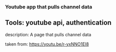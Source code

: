 ### Youtube app that pulls channel data
## Tools: youtube api, authentication
description: A page that pulls channel data

taken from: https://youtu.be/r-yxNNO1EI8
